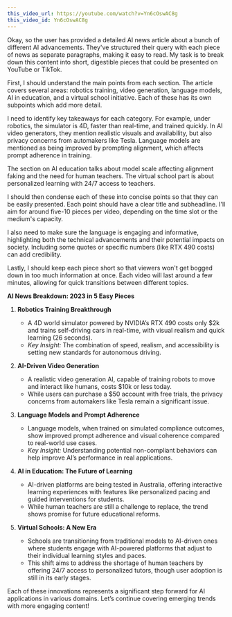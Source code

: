 ```yaml
---
this_video_url: https://youtube.com/watch?v=Yn6cOswAC8g
this_video_id: Yn6cOswAC8g
---
```

<think>
Okay, so the user has provided a detailed AI news article about a bunch of different AI advancements. They've structured their query with each piece of news as separate paragraphs, making it easy to read. My task is to break down this content into short, digestible pieces that could be presented on YouTube or TikTok.

First, I should understand the main points from each section. The article covers several areas: robotics training, video generation, language models, AI in education, and a virtual school initiative. Each of these has its own subpoints which add more detail.

I need to identify key takeaways for each category. For example, under robotics, the simulator is 4D, faster than real-time, and trained quickly. In AI video generators, they mention realistic visuals and availability, but also privacy concerns from automakers like Tesla. Language models are mentioned as being improved by prompting alignment, which affects prompt adherence in training.

The section on AI education talks about model scale affecting alignment faking and the need for human teachers. The virtual school part is about personalized learning with 24/7 access to teachers.

I should then condense each of these into concise points so that they can be easily presented. Each point should have a clear title and subheadline. I'll aim for around five-10 pieces per video, depending on the time slot or the medium's capacity.

I also need to make sure the language is engaging and informative, highlighting both the technical advancements and their potential impacts on society. Including some quotes or specific numbers (like RTX 490 costs) can add credibility.

Lastly, I should keep each piece short so that viewers won't get bogged down in too much information at once. Each video will last around a few minutes, allowing for quick transitions between different topics.
</think>

**AI News Breakdown: 2023 in 5 Easy Pieces**

1. **Robotics Training Breakthrough**
   - A 4D world simulator powered by NVIDIA’s RTX 490 costs only $2k and trains self-driving cars in real-time, with visual realism and quick learning (26 seconds).  
   - *Key Insight:* The combination of speed, realism, and accessibility is setting new standards for autonomous driving.

2. **AI-Driven Video Generation**
   - A realistic video generation AI, capable of training robots to move and interact like humans, costs $10k or less today.  
   - While users can purchase a $50 account with free trials, the privacy concerns from automakers like Tesla remain a significant issue.

3. **Language Models and Prompt Adherence**
   - Language models, when trained on simulated compliance outcomes, show improved prompt adherence and visual coherence compared to real-world use cases.
   - *Key Insight:* Understanding potential non-compliant behaviors can help improve AI’s performance in real applications.

4. **AI in Education: The Future of Learning**
   - AI-driven platforms are being tested in Australia, offering interactive learning experiences with features like personalized pacing and guided interventions for students.
   - While human teachers are still a challenge to replace, the trend shows promise for future educational reforms.

5. **Virtual Schools: A New Era**
   - Schools are transitioning from traditional models to AI-driven ones where students engage with AI-powered platforms that adjust to their individual learning styles and paces.
   - This shift aims to address the shortage of human teachers by offering 24/7 access to personalized tutors, though user adoption is still in its early stages.

Each of these innovations represents a significant step forward for AI applications in various domains. Let’s continue covering emerging trends with more engaging content!
